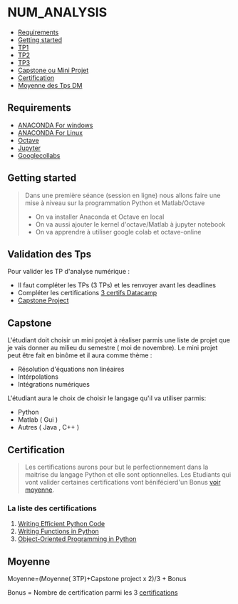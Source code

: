 # NUM_ANALYSIS
<!-- START doctoc generated TOC please keep comment here to allow auto update -->
<!-- DON'T EDIT THIS SECTION, INSTEAD RE-RUN doctoc TO UPDATE -->


- [Requirements](#requirements)
- [Getting started](#getting-started)
- [TP1][TP1]
- [TP2][TP2]
- [TP3][TP3]
- [Capstone ou Mini Projet](#Capstone)
- [Certification](#Certification)
- [Moyenne des Tps DM](#Moyenne)

<!-- END doctoc generated TOC please keep comment here to allow auto update -->

## Requirements

* [ANACONDA For windows][ANACONDA] 
* [ANACONDA For Linux][ANACONDA]
* [Octave][oct]
* [Jupyter][Jup]
* [Googlecollabs][clb]

## Getting started 
> Dans une première séance (session en ligne) nous allons faire une mise à niveau sur la programmation Python et Matlab/Octave 
> + On va installer Anaconda et Octave en local
> + On  va aussi ajouter le kernel d'octave/Matlab à jupyter notebook
> + On va apprendre à utiliser google colab et octave-online 
## Validation des Tps
Pour valider les TP d'analyse numérique :
- Il faut compléter les TPs (3 TPs) et les renvoyer avant les deadlines
- Compléter les certifications [3 certifs Datacamp](#Certification)
- [Capstone Project](#capstone)

## Capstone
L'étudiant doit choisir un mini projet à réaliser parmis une liste de projet que je vais donner au milieu du semestre ( moi de novembre).
Le mini projet peut être fait en binôme et il aura comme thème :

* Résolution d'équations non linéaires
* Intérpolations
* Intégrations numériques

L'étudiant aura le choix de choisir le  langage qu'il va utiliser parmis:
* Python 
* Matlab ( Gui )
* Autres ( Java , C++ ) 


## Certification
> Les certifications aurons pour but le perfectionnement dans la maitrise du langage Python et elle sont optionnelles.
> Les Etudiants qui vont valider certaines certifications vont bénifécierd'un Bonus [voir moyenne](Moyenne).
### La liste des certifications
1. [Writing Efficient Python Code ][cdi]
2. [Writing Functions in Python][fun]
3. [Object-Oriented Programming in Python][lcp]



## Moyenne
Moyenne=(Moyenne( 3TP)+Capstone project x 2)/3 + Bonus

Bonus = Nombre de certification parmi les 3 [certifications](#Certification)

[ANACONDA]: https://www.anaconda.com/products/individual
[Jup]: https://jupyter.org/
[oct]: https://www.gnu.org/software/octave/index
[TP1]: https://github.com/nevermind78/NUM_ANALYSIS/tree/master/TP1
[TP2]: https://github.com/nevermind78/NUM_ANALYSIS/tree/master/TP2
[TP3]: https://github.com/nevermind78/NUM_ANALYSIS/tree/main/TP3
[cdi]: https://learn.datacamp.com/courses/writing-efficient-python-code
[lcp]: https://learn.datacamp.com/courses/object-oriented-programming-in-python
[fun]: https://learn.datacamp.com/courses/writing-functions-in-python
[clb]:https://colab.research.google.com/notebooks/intro.ipynb

